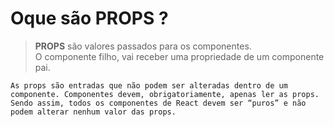 # Oque são __PROPS__ ?

> __PROPS__ são valores passados para os componentes. <br/>
> O componente filho, vai receber uma propriedade de um componente pai.
```
As props são entradas que não podem ser alteradas dentro de um componente. Componentes devem, obrigatoriamente, apenas ler as props. Sendo assim, todos os componentes de React devem ser “puros” e não podem alterar nenhum valor das props.
```
